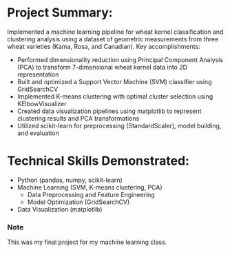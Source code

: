 
# Project Summary:

Implemented a machine learning pipeline for wheat kernel classification and clustering analysis using a dataset of geometric measurements from three wheat varieties (Kama, Rosa, and Canadian). Key accomplishments:


- Performed dimensionality reduction using Principal Component Analysis (PCA) to transform 7-dimensional wheat kernel data into 2D representation
- Built and optimized a Support Vector Machine (SVM) classifier using GridSearchCV
- Implemented K-means clustering with optimal cluster selection using KElbowVisualizer
- Created data visualization pipelines using matplotlib to represent clustering results and PCA transformations
- Utilized scikit-learn for preprocessing (StandardScaler), model building, and evaluation

# Technical Skills Demonstrated:

- Python (pandas, numpy, scikit-learn)
- Machine Learning (SVM, K-means clustering, PCA)
    - Data Preprocessing and Feature Engineering
    - Model Optimization (GridSearchCV)
- Data Visualization (matplotlib)

### Note
This was my final project for my machine learning class.